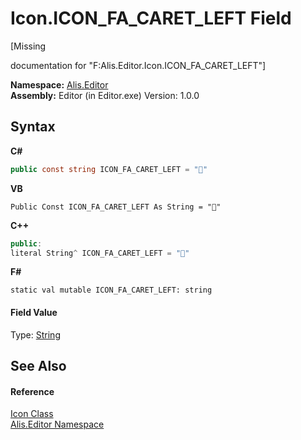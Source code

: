 # Icon.ICON_FA_CARET_LEFT Field
 

\[Missing <summary> documentation for "F:Alis.Editor.Icon.ICON_FA_CARET_LEFT"\]

**Namespace:**&nbsp;<a href="b150ade4-39de-a232-5f06-d3cdc1b2c538">Alis.Editor</a><br />**Assembly:**&nbsp;Editor (in Editor.exe) Version: 1.0.0

## Syntax

**C#**<br />
``` C#
public const string ICON_FA_CARET_LEFT = ""
```

**VB**<br />
``` VB
Public Const ICON_FA_CARET_LEFT As String = ""
```

**C++**<br />
``` C++
public:
literal String^ ICON_FA_CARET_LEFT = ""
```

**F#**<br />
``` F#
static val mutable ICON_FA_CARET_LEFT: string
```


#### Field Value
Type: <a href="https://docs.microsoft.com/dotnet/api/system.string" target="_blank">String</a>

## See Also


#### Reference
<a href="cc0f883c-67f8-f772-c6d7-a60b129f22a7">Icon Class</a><br /><a href="b150ade4-39de-a232-5f06-d3cdc1b2c538">Alis.Editor Namespace</a><br />